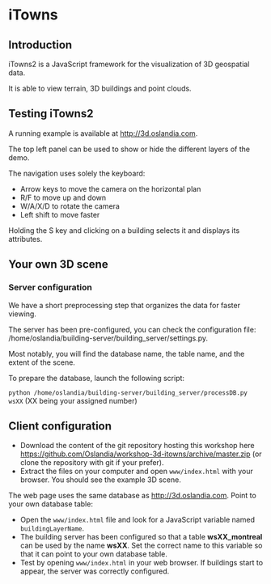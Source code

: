 
# iTowns

## Introduction

iTowns2 is a JavaScript framework for the visualization of 3D geospatial data.

It is able to view terrain, 3D buildings and point clouds.

## Testing iTowns2

A running example is available at http://3d.oslandia.com.

The top left panel can be used to show or hide the different layers of the demo.

The navigation uses solely the keyboard:
* Arrow keys to move the camera on the horizontal plan
* R/F to move up and down
* W/A/X/D to rotate the camera
* Left shift to move faster

Holding the S key and clicking on a building selects it and displays its attributes.

## Your own 3D scene

### Server configuration

We have a short preprocessing step that organizes the data for faster viewing.

The server has been pre-configured, you can check the configuration file: /home/oslandia/building-server/building_server/settings.py.

Most notably, you will find the database name, the table name, and the extent of the scene.

To prepare the database, launch the following script:

`python /home/oslandia/building-server/building_server/processDB.py wsXX` (XX being your assigned number)

## Client configuration

* Download the content of the git repository hosting this workshop here https://github.com/Oslandia/workshop-3d-itowns/archive/master.zip (or clone the repository with git if your prefer).
* Extract the files on your computer and open `www/index.html` with your browser. You should see the example 3D scene.

The web page uses the same database as http://3d.oslandia.com. Point to your own database table:

* Open the `www/index.html` file and look for a JavaScript variable named `buildingLayerName`.
* The building server has been configured so that a table **wsXX_montreal** can be used by the name **wsXX**. Set the correct name to this variable so that it can point to your own database table.
* Test by opening `www/index.html` in your web browser. If buildings start to appear, the server was correctly configured.
